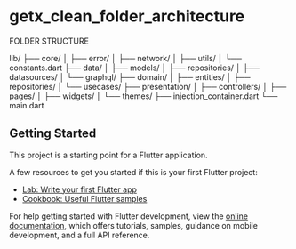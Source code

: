 # getx_clean_folder_architecture

FOLDER STRUCTURE


lib/
├── core/
│   ├── error/
│   ├── network/
│   ├── utils/
│   └── constants.dart
├── data/
│   ├── models/
│   ├── repositories/
│   ├── datasources/
│   └── graphql/
├── domain/
│   ├── entities/
│   ├── repositories/
│   └── usecases/
├── presentation/
│   ├── controllers/
│   ├── pages/
│   ├── widgets/
│   └── themes/
├── injection_container.dart
└── main.dart

## Getting Started

This project is a starting point for a Flutter application.

A few resources to get you started if this is your first Flutter project:

- [Lab: Write your first Flutter app](https://docs.flutter.dev/get-started/codelab)
- [Cookbook: Useful Flutter samples](https://docs.flutter.dev/cookbook)

For help getting started with Flutter development, view the
[online documentation](https://docs.flutter.dev/), which offers tutorials,
samples, guidance on mobile development, and a full API reference.
